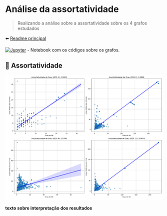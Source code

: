 # Análise da assortatividade

> Realizando a análise sobre a assortatividade sobre os 4 grafos estudados

⬅️ [Readme principal](../u2t1.md)

[![Jupyter](https://img.shields.io/badge/-Notebook-191A1B?style=flat-square&logo=jupyter)](https://github.com/CarlosG18/aedii_dca0209/blob/main/unidade2/U2T1/requisito_02/assortatividade.ipynb) - Notebook com os códigos sobre os grafos.

## 🔄 Assortatividade

<p align="center">
    <img width=1000 src="../imgs/graficos_bipartidos.png"/>
</p>

**texto sobre interpretação dos resultados**

